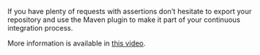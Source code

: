 If you have plenty of requests with assertions don’t hesitate to export your repository and use the Maven plugin to make it part of your continuous integration process.

More information is available in [this video](https://vimeo.com/155994902).

